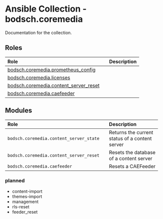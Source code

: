 # Ansible Collection - bodsch.coremedia

Documentation for the collection.

## Roles

| Role                                                                       | | Description |
|:---------------------------------------------------------------------------| :---- | :---- |
| [bodsch.coremedia.prometheus_config](./roles/prometheus_config/README.md)  |       |       |
| [bodsch.coremedia.licenses](./roles/licenses/README.md)                    |       |       |
| [bodsch.coremedia.content_server_reset](./roles/content_server_reset/README.md) |       |       |
| [bodsch.coremedia.caefeeder](./roles/caefeeder/README.md)                  |       |       |

## Modules

| Role                                                                       |       | Description |
|:---------------------------------------------------------------------------| :---- | :---- |
| `bodsch.coremedia.content_server_state`                                    |       | Returns the current status of a content server |
| `bodsch.coremedia.content_server_reset`                                    |       | Resets the database of a content server      |
| `bodsch.coremedia.caefeeder`                                               |       | Resets a CAEFeeder      |


### planned
 - content-import
 - themes-import
 - management
 - rls-reset
 - feeder_reset
